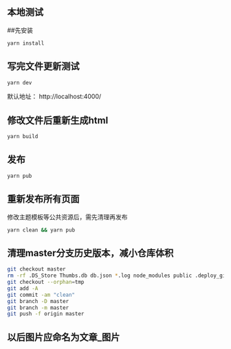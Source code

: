 ## 本地测试
##先安装
```bash
yarn install
```
## 写完文件更新测试
```bash
yarn dev
```

默认地址： http://localhost:4000/

## 修改文件后重新生成html

```bash
yarn build
```

## 发布

```bash
yarn pub
```

## 重新发布所有页面

修改主题模板等公共资源后，需先清理再发布

```bash
yarn clean && yarn pub
```

## 清理master分支历史版本，减小仓库体积

```bash
git checkout master
rm -rf .DS_Store Thumbs.db db.json *.log node_modules public .deploy_git
git checkout --orphan=tmp
git add -A
git commit -am "clean"
git branch -D master
git branch -m master
git push -f origin master
```

## 以后图片应命名为文章_图片
